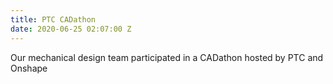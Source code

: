 ```yaml
---
title: PTC CADathon
date: 2020-06-25 02:07:00 Z
---
```


Our mechanical design team participated in a CADathon hosted by PTC and Onshape